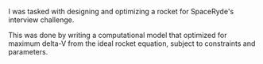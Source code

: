 I was tasked with designing and optimizing a rocket for SpaceRyde's interview challenge.

This was done by writing a computational model that optimized for maximum delta-V from the ideal rocket equation, subject to constraints and parameters.

